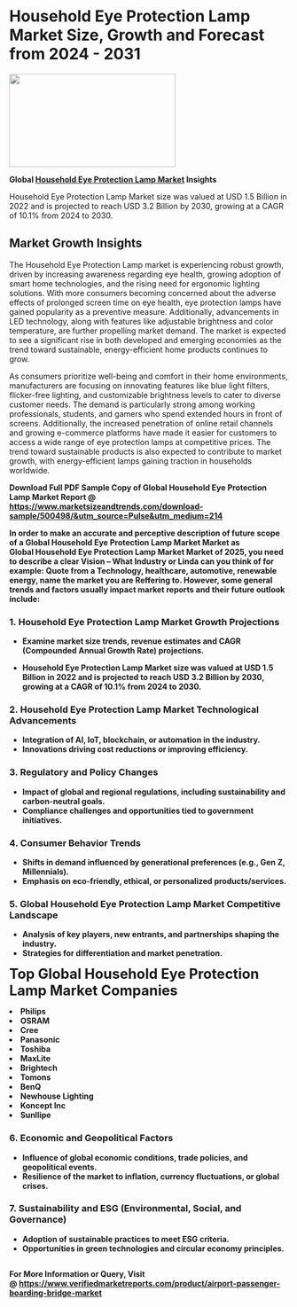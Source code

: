 <H1>Household Eye Protection Lamp Market Size, Growth and Forecast from 2024 - 2031</H1><img class="aligncenter size-medium wp-image-584254" src="https://thirdeyenews.in/wp-content/uploads/2024/09/Global-Market-Research-300x168.jpeg" alt="" width="300" height="168" /><p><strong>Global&nbsp;<a href="https://www.marketsizeandtrends.com/download-sample/500498/&amp;utm_source=Pulse&amp;utm_medium=214">Household Eye Protection Lamp Market</a> Insights</strong></p><p>Household Eye Protection Lamp Market size was valued at USD 1.5 Billion in 2022 and is projected to reach USD 3.2 Billion by 2030, growing at a CAGR of 10.1% from 2024 to 2030.</p><p><h2>Market Growth Insights</h2> <p>The Household Eye Protection Lamp market is experiencing robust growth, driven by increasing awareness regarding eye health, growing adoption of smart home technologies, and the rising need for ergonomic lighting solutions. With more consumers becoming concerned about the adverse effects of prolonged screen time on eye health, eye protection lamps have gained popularity as a preventive measure. Additionally, advancements in LED technology, along with features like adjustable brightness and color temperature, are further propelling market demand. The market is expected to see a significant rise in both developed and emerging economies as the trend toward sustainable, energy-efficient home products continues to grow.</p> <p><strong></strong></p> <p>As consumers prioritize well-being and comfort in their home environments, manufacturers are focusing on innovating features like blue light filters, flicker-free lighting, and customizable brightness levels to cater to diverse customer needs. The demand is particularly strong among working professionals, students, and gamers who spend extended hours in front of screens. Additionally, the increased penetration of online retail channels and growing e-commerce platforms have made it easier for customers to access a wide range of eye protection lamps at competitive prices. The trend toward sustainable products is also expected to contribute to market growth, with energy-efficient lamps gaining traction in households worldwide.</p> <p><strong></p><p><span class=""><strong>Download Full PDF Sample Copy of Global Household Eye Protection Lamp Market Report</strong> @ <a href="https://www.marketsizeandtrends.com/download-sample/500498/&amp;utm_source=Pulse&amp;utm_medium=214" target="_blank">https://www.marketsizeandtrends.com/download-sample/500498/&amp;utm_source=Pulse&amp;utm_medium=214</a></span></p><p>In order to make an accurate and perceptive description of future scope of a Global&nbsp;Household Eye Protection Lamp Market Market as Global&nbsp;Household Eye Protection Lamp Market Market of 2025, you need to describe a clear Vision &ndash; What Industry or Linda can you think of for example: Quote from a Technology, healthcare, automotive, renewable energy, name the market you are Reffering to. However, some general trends and factors usually impact market reports and their future outlook include:</p><h3>1.&nbsp;<strong>Household Eye Protection Lamp Market Growth Projections</strong></h3><ul><li>Examine market size trends, revenue estimates and CAGR (Compounded Annual Growth Rate) projections.</li><li><p>Household Eye Protection Lamp Market size was valued at USD 1.5 Billion in 2022 and is projected to reach USD 3.2 Billion by 2030, growing at a CAGR of 10.1% from 2024 to 2030.</p></li></ul><h3>2.&nbsp;<strong>Household Eye Protection Lamp Market Technological Advancements</strong></h3><ul><li>Integration of AI, IoT, blockchain, or automation in the industry.</li><li>Innovations driving cost reductions or improving efficiency.</li></ul><h3>3.&nbsp;<strong>Regulatory and Policy Changes</strong></h3><ul><li>Impact of global and regional regulations, including sustainability and carbon-neutral goals.</li><li>Compliance challenges and opportunities tied to government initiatives.</li></ul><h3>4.&nbsp;<strong>Consumer Behavior Trends</strong></h3><ul><li>Shifts in demand influenced by generational preferences (e.g., Gen Z, Millennials).</li><li>Emphasis on eco-friendly, ethical, or personalized products/services.</li></ul><h3>5.&nbsp;<strong>Global Household Eye Protection Lamp Market Competitive Landscape</strong></h3><ul><li>Analysis of key players, new entrants, and partnerships shaping the industry.</li><li>Strategies for differentiation and market penetration.</li></ul><p data-pm-slice="1 1 []"><span style="color: inherit; font-family: inherit; font-size: 25px;">Top Global Household Eye Protection Lamp Market Companies</span></p><div class="" data-test-id=""><p><li>Philips</li><li> OSRAM</li><li> Cree</li><li> Panasonic</li><li> Toshiba</li><li> MaxLite</li><li> Brightech</li><li> Tomons</li><li> BenQ</li><li> Newhouse Lighting</li><li> Koncept Inc</li><li> Sunllipe</li></p></div><h3>6.&nbsp;<strong>Economic and Geopolitical Factors</strong></h3><ul><li>Influence of global economic conditions, trade policies, and geopolitical events.</li><li>Resilience of the market to inflation, currency fluctuations, or global crises.</li></ul><h3>7.&nbsp;<strong>Sustainability and ESG (Environmental, Social, and Governance)</strong></h3><ul><li>Adoption of sustainable practices to meet ESG criteria.</li><li>Opportunities in green technologies and circular economy principles.</li></ul><h2><strong style="font-size: 14px;">For More Information or Query, Visit @&nbsp;</strong><a style="background-color: #ffffff; font-size: 14px;" href="https://www.marketsizeandtrends.com/report/household-eye-protection-lamp-market/" target="_blank">https://www.verifiedmarketreports.com/product/airport-passenger-boarding-bridge-market</a></h2>
